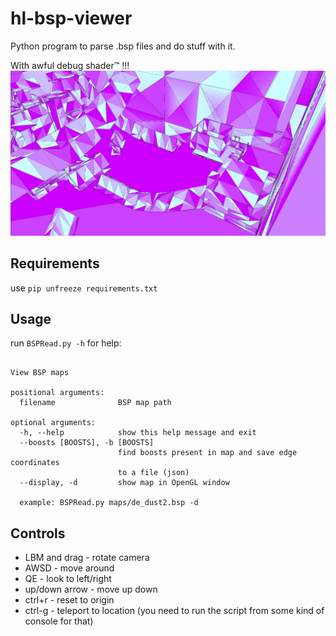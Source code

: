 # hl-bsp-viewer
Python program to parse .bsp files and do stuff with it.

With awful debug shader™ !!!
![awful shader](https://github.com/madghostek/hl-bsp-viewer/blob/main/debugview.png?raw=true)

## Requirements
use `pip unfreeze requirements.txt`

## Usage

run `BSPRead.py -h` for help:

```usage: BSPRead.py [-h] [--boosts [BOOSTS]] [--display] filename

View BSP maps

positional arguments:
  filename              BSP map path

optional arguments:
  -h, --help            show this help message and exit
  --boosts [BOOSTS], -b [BOOSTS]
                        find boosts present in map and save edge coordinates
                        to a file (json)
  --display, -d         show map in OpenGL window
  
  example: BSPRead.py maps/de_dust2.bsp -d
```

## Controls
* LBM and drag - rotate camera
* AWSD - move around
* QE - look to left/right
* up/down arrow - move up down
* ctrl+r - reset to origin
* ctrl-g - teleport to location (you need to run the script from some kind of console for that)
